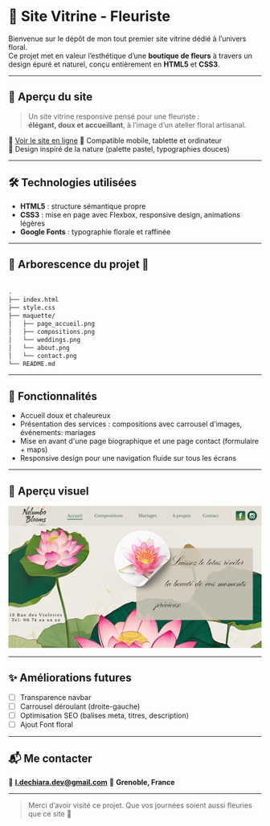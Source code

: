 # 💐 Site Vitrine - Fleuriste

Bienvenue sur le dépôt de mon tout premier site vitrine dédié à l’univers floral.  
Ce projet met en valeur l’esthétique d’une **boutique de fleurs** à travers un design épuré et naturel, conçu entièrement en **HTML5** et **CSS3**.

---

## 🌷 Aperçu du site

> Un site vitrine responsive pensé pour une fleuriste :  
> **élégant, doux et accueillant**, à l’image d’un atelier floral artisanal.

🔗 [Voir le site en ligne](https://github.com/dechiaraluca/site-vitrine)
📱 Compatible mobile, tablette et ordinateur  
🎨 Design inspiré de la nature (palette pastel, typographies douces)

---

## 🛠️ Technologies utilisées

- **HTML5** : structure sémantique propre
- **CSS3** : mise en page avec Flexbox, responsive design, animations légères
- **Google Fonts** : typographie florale et raffinée

---

## 📁 Arborescence du projet 🌸

```

.
├── index.html
├── style.css
├── maquette/
│   ├── page_accueil.png
│   ├── compositions.png
│   └── weddings.png
│   └── about.png
│   └── contact.png
└── README.md

```

---

## 🌿 Fonctionnalités

- Accueil doux et chaleureux 
- Présentation des services : compositions avec carrousel d'images, événements: mariages
- Mise en avant d'une page biographique et une page contact (formulaire + maps)
- Responsive design pour une navigation fluide sur tous les écrans

---

## 📸 Aperçu visuel

![Aperçu du site](maquette/page_accueil.png)

---

## ✨ Améliorations futures

- [ ] Transparence navbar
- [ ] Carrousel déroulant (droite-gauche)
- [ ] Optimisation SEO (balises meta, titres, description)
- [ ] Ajout Font floral

---

## 📬 Me contacter

📧 **l.dechiara.dev@gmail.com**
📍 **Grenoble, France**

---

> Merci d’avoir visité ce projet. Que vos journées soient aussi fleuries que ce site 🌸
```